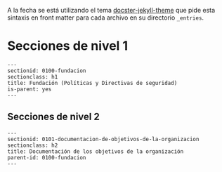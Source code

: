 A la fecha se está utilizando el tema [docster-jekyll-theme](https://github.com/DigitalMindCH/docster-jekyll-theme) que pide esta sintaxis en front matter para cada archivo en su directorio ```_entries```.

# Secciones de nivel 1
```
---
sectionid: 0100-fundacion
sectionclass: h1
title: Fundación (Políticas y Directivas de seguridad)
is-parent: yes
---
```

## Secciones de nivel 2
```
---
sectionid: 0101-documentacion-de-objetivos-de-la-organizacion
sectionclass: h2
title: Documentación de los objetivos de la organización
parent-id: 0100-fundacion
---
```
